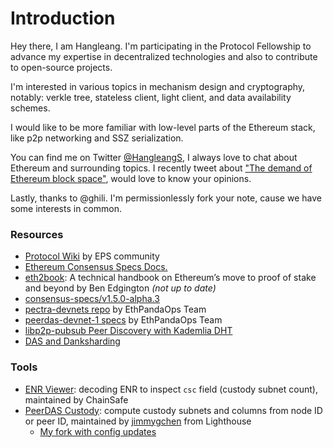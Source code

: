 # Introduction

Hey there, I am Hangleang. I'm participating in the Protocol Fellowship to advance my expertise in decentralized technologies and also to contribute to open-source projects.

I'm interested in various topics in mechanism design and cryptography, notably: verkle tree, stateless client, light client, and data availability schemes.

I would like to be more familiar with low-level parts of the Ethereum stack, like p2p networking and SSZ serialization.

You can find me on Twitter [@HangleangS](https://twitter.com/HangleangS), I always love to chat about Ethereum and surrounding topics. I recently tweet about ["The demand of Ethereum block space"](https://twitter.com/HangleangS/status/1801524889268142258), would love to know your opinions.

Lastly, thanks to @ghili. I'm permissionlessly fork your note, cause we have some interests in common.

### Resources

- [Protocol Wiki](https://epf.wiki/) by EPS community
- [Ethereum Consensus Specs Docs.](https://ethereum.github.io/consensus-specs/)
- [eth2book](https://eth2book.info/latest/): A technical handbook on Ethereum’s move to proof of stake and beyond by Ben Edgington *(not up to date)*
- [consensus-specs/v1.5.0-alpha.3](https://github.com/ethereum/consensus-specs/releases/tag/v1.5.0-alpha.3)
- [pectra-devnets repo](https://github.com/ethpandaops/pectra-devnets) by EthPandaOps Team
- [peerdas-devnet-1 specs](https://notes.ethereum.org/@ethpandaops/peerdas-devnet-1) by EthPandaOps Team
- [libp2p-pubsub Peer Discovery with Kademlia DHT](https://medium.com/rahasak/libp2p-pubsub-peer-discovery-with-kademlia-dht-c8b131550ac7)
- [DAS and Danksharding](https://a16zcrypto.com/posts/article/an-overview-of-danksharding-and-a-proposal-for-improvement-of-das) 

### Tools
- [ENR Viewer](https://enr-viewer.com/): decoding ENR to inspect `csc` field (custody subnet count), maintained by ChainSafe
- [PeerDAS Custody](https://jimmygchen.github.io/peerdas-custody/): compute custody subnets and columns from node ID or peer ID, maintained by [jimmygchen](https://github.com/jimmygchen) from Lighthouse
    - [My fork with config updates](https://hangleang.github.io/peerdas-custody/)
